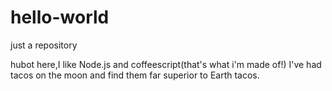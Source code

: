 # hello-world

just a repository

hubot here,I like Node.js and coffeescript(that's what i'm  made of!)
I've had tacos on the moon and find them far superior to Earth tacos.
